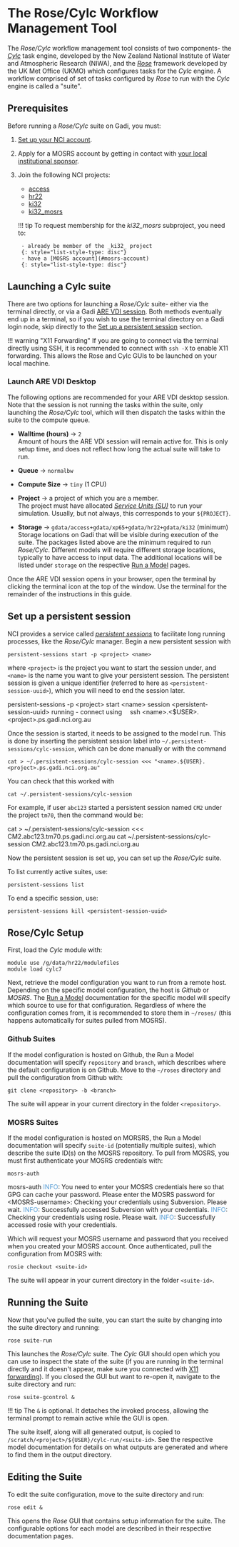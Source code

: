 # The Rose/Cylc Workflow Management Tool

The _Rose/Cylc_ workflow management tool consists of two components- the [_Cylc_](https://niwa.co.nz/environmental-information/cylc-suite-engine) task engine, developed by the New Zealand National Institute of Water and Atmospheric Research (NIWA), and the [_Rose_](https://www.metoffice.gov.uk/research/approach/modelling-systems/rose) framework developed by the UK Met Office (UKMO) which configures tasks for the _Cylc_ engine. A workflow comprised of set of tasks configured by _Rose_ to run with the _Cylc_ engine is called a "suite".

## Prerequisites

Before running a _Rose/Cylc_ suite on Gadi, you must:

1. [Set up your NCI account](/getting_started/set_up_nci_account).
2. Apply for a MOSRS account by getting in contact with [your local institutional sponsor](https://opus.nci.org.au/display/DAE/Prerequisites).
3. Join the following NCI projects:
    - [access](https://my.nci.org.au/mancini/project/access/join)
    - [hr22](https://my.nci.org.au/mancini/project/hr22/join)
    - [ki32](https://my.nci.org.au/mancini/project/ki32/join)
    - [ki32_mosrs](https://my.nci.org.au/mancini/project/ki32_mosrs/join)
    
    !!! tip
        To request membership for the _ki32_mosrs_ subproject, you need to:
        
        - already be member of the _ki32_ project
        {: style="list-style-type: disc"}
        - have a [MOSRS account](#mosrs-account)
        {: style="list-style-type: disc"}
 
## Launching a Cylc suite

There are two options for launching a _Rose/Cylc_ suite- either via the terminal directly, or via a Gadi [ARE VDI session](https://opus.nci.org.au/spaces/Help/pages/163250532/2.1.+Connecting+to+the+VDI). Both methods eventually end up in a terminal, so if you wish to use the terminal directory on a Gadi login node, skip directly to the [Set up a persistent session](#set-up-a-persistent-session) section.

!!! warning "X11 Forwarding"
    If you are going to connect via the terminal directly using SSH, it is recommended to connect with `ssh -X` to enable X11 forwarding. This allows the Rose and Cylc GUIs to be launched on your local machine.

### Launch ARE VDI Desktop

The following options are recommended for your ARE VDI desktop session. Note that the session is not running the tasks within the suite, only launching the _Rose/Cylc_ tool, which will then dispatch the tasks within the suite to the compute queue.

- **Walltime (hours)** &rarr; `2`<br>
    Amount of hours the ARE VDI session will remain active for. This is only setup time, and does not reflect how long the actual suite will take to run.

- **Queue** &rarr; `normalbw`
    
- **Compute Size** &rarr; `tiny` (1 CPU)<br>

- **Project** &rarr; a project of which you are a member.<br>
    The project must have allocated [_Service Units (SU)_](https://opus.nci.org.au/spaces/Help/pages/236881132/Allocations...) to run your simulation. Usually, but not always, this corresponds to your `${PROJECT}`.

- **Storage** &rarr; `gdata/access+gdata/xp65+gdata/hr22+gdata/ki32` (minimum)<br>
    Storage locations on Gadi that will be visible during execution of the suite. The packages listed above are the minimum required to run _Rose/Cylc_. Different models will require different storage locations, typically to have access to input data. The additional locations will be listed under `storage` on the respective [Run a Model](https://docs.access-hive.org.au/models/run-a-model/) pages.

Once the ARE VDI session opens in your browser, open the terminal by clicking the terminal icon at the top of the window. Use the terminal for the remainder of the instructions in this guide.

## Set up a persistent session

NCI provides a service called [_persistent sessions_](https://opus.nci.org.au/spaces/Help/pages/241926895/Persistent+Sessions) to facilitate long running processes, like the _Rose/Cylc_ manager. Begin a new persistent session with

```
persistent-sessions start -p <project> <name>
```

where `<project>` is the project you want to start the session under, and `<name>` is the name you want to give your persistent session. The persistent session is given a unique identifier (referred to here as `<persistent-session-uuid>`), which you will need to end the session later.

<terminal-window data="input">
    <terminal-line>persistent-sessions -p &lt;project&gt; start &lt;name&gt;</terminal-line>
    <terminal-line data="output">session &lt;persistent-session-uuid&gt; running - connect using</terminal-line>
    <terminal-line data="output">&emsp;ssh &lt;name&gt;.&lt;$USER&gt;.&lt;project&gt;.ps.gadi.nci.org.au</terminal-line>
</terminal-window>

Once the session is started, it needs to be assigned to the model run. This is done by inserting the persistent session label into `~/.persistent-sessions/cylc-session`, which can be done manually or with the command

```
cat > ~/.persistent-sessions/cylc-session <<< "<name>.${USER}.<project>.ps.gadi.nci.org.au"
```

You can check that this worked with

```
cat ~/.persistent-sessions/cylc-session
```

For example, if user `abc123` started a persistent session named `CM2` under the project `tm70`, then the command would be:

<terminal-window data="input">
    <terminal-line>cat > ~/.persistent-sessions/cylc-session <<< CM2.abc123.tm70.ps.gadi.nci.org.au</terminal-line>
    <terminal-line data="input" linedelay="1000">cat ~/.persistent-sessions/cylc-session</terminal-line>
    <terminal-line data="output">CM2.abc123.tm70.ps.gadi.nci.org.au</terminal-line>
</terminal-window>

Now the persistent session is set up, you can set up the _Rose/Cylc_ suite.

To list currently active suites, use:

```
persistent-sessions list
```

To end a specific session, use:

```
persistent-sessions kill <persistent-session-uuid>
```

## Rose/Cylc Setup

First, load the _Cylc_ module with:

```
module use /g/data/hr22/modulefiles
module load cylc7
```

Next, retrieve the model configuration you want to run from a remote host. Depending on the specific model configuration, the host is _Github_ or _MOSRS_. The [Run a Model](https://docs.access-hive.org.au/models/run-a-model/) documentation for the specific model will specify which source to use for that configuration. Regardless of where the configuration comes from, it is recommended to store them in `~/roses/` (this happens automatically for suites pulled from MOSRS).

### Github Suites

If the model configuration is hosted on Github, the Run a Model documentation will specify `repository` and `branch`, which describes where the default configuration is on Github. Move to the `~/roses` directory and pull the configuration from Github with:

```
git clone <repository> -b <branch>
```

The suite will appear in your current directory in the folder `<repository>`.

### MOSRS Suites

If the model configuration is hosted on MORSRS, the Run a Model documentation will specify `suite-id` (potentially multiple suites), which describe the suite ID(s) on the MOSRS repository. To pull from MOSRS, you must first authenticate your MOSRS credentials with:

```
mosrs-auth
```
<terminal-window>
    <terminal-line data="input">mosrs-auth</terminal-line>
    <terminal-line lineDelay=500><span style="color: #559cd5;">INFO</span>: You need to enter your MOSRS credentials here so that GPG can cache your password.</terminal-line>
    <terminal-line>Please enter the MOSRS password for &lt;MOSRS-username&gt;:</terminal-line>
    <terminal-line lineDelay=1500>Checking your credentials using Subversion. Please wait.</terminal-line>
    <terminal-line lineDelay=500><span style="color: #559cd5;">INFO</span>: Successfully accessed Subversion with your credentials.</terminal-line>
    <terminal-line lineDelay=100><span style="color: #559cd5;">INFO</span>: Checking your credentials using rosie. Please wait.</terminal-line>
    <terminal-line lineDelay=500><span style="color: #559cd5;">INFO</span>: Successfully accessed rosie with your credentials.</terminal-line>
</terminal-window>

Which will request your MOSRS username and password that you received when you created your MOSRS account. Once authenticated, pull the configuration from MOSRS with:

```
rosie checkout <suite-id>
```

The suite will appear in your current directory in the folder `<suite-id>`.

## Running the Suite

Now that you've pulled the suite, you can start the suite by changing into the suite directory and running:

```
rose suite-run
```

This launches the _Rose/Cylc_ suite. The _Cylc_ GUI should open which you can use to inspect the state of the suite (if you are running in the terminal directly and it doesn't appear, make sure you connected with [X11 forwarding](#x11-forwarding)). If you closed the GUI but want to re-open it, navigate to the suite directory and run:

```
rose suite-gcontrol &
```

!!! tip
    The `&` is optional. It detaches the invoked process, allowing the terminal prompt to remain active while the GUI is open.

The suite itself, along will all generated output, is copied to `/scratch/<project>/${USER}/cylc-run/<suite-id>`. See the respective model documentation for details on what outputs are generated and where to find them in the output directory.

## Editing the Suite

To edit the suite configuration, move to the suite directory and run:

```
rose edit &
```

This opens the _Rose_ GUI that contains setup information for the suite. The configurable options for each model are described in their respective documentation pages.

